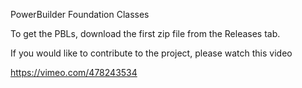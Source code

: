 PowerBuilder Foundation Classes

To get the PBLs, download the first zip file from the Releases tab.

If you would like to contribute to the project, please watch this video

https://vimeo.com/478243534

